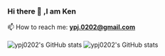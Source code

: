 ### Hi there 👋 ,I am Ken

<!--
**ypj0202/ypj0202** is a ✨ _special_ ✨ repository because its `README.md` (this file) appears on your GitHub profile.

Here are some ideas to get you started:

- 🔭 I’m currently working on ...
- 🌱 I’m currently learning ...
- 👯 I’m looking to collaborate on ...
- 🤔 I’m looking for help with ...
- 💬 Ask me about ...
- 😄 Pronouns: ...
- ⚡ Fun fact: ...
-->
📫 How to reach me: **ypj.0202@gmail.com** <br><br>
![ypj0202's GitHub stats](https://github-readme-stats.vercel.app/api?username=ypj0202&show_icons=true&theme=radical)
![ypj0202's GitHub stats](https://github-readme-stats.vercel.app/api/top-langs/?username=ypj0202&hide=html)

